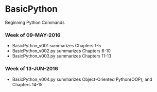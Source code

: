 # BasicPython
Beginning Python Commands
  
### Week of 09-MAY-2016
* BasicPython_v001 summarizes Chapters 1-5
* BasicPython_v002.py summarizes Chapters 6-10
* BasicPython_v003.py summarizes Chapters 11-13

### Week of 13-JUN-2016
* BasicPython_v004.py summarizes Object-Oriented Python(OOP), and Chapters 14-15
